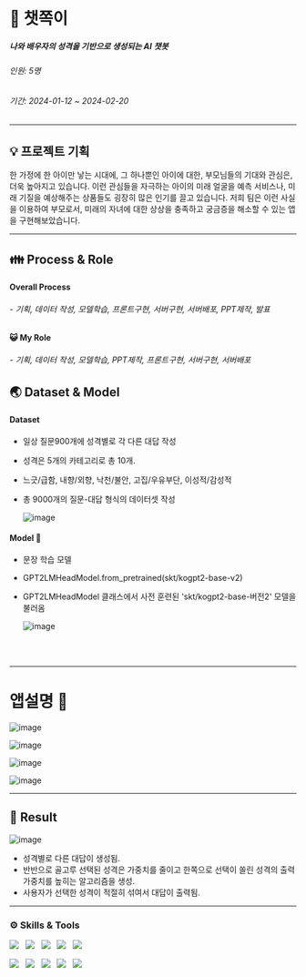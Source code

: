 # 👶 챗쪽이
##### 나와 배우자의 성격을 기반으로 생성되는 AI 챗봇
###### 인원: 5명
###### 기간: 2024-01-12 ~ 2024-02-20
-----------------
## 💡 프로젝트 기획
한 가정에 한 아이만 낳는 시대에, 그 하나뿐인 아이에 대한, 부모님들의 기대와 관심은, 더욱 높아지고 있습니다. 
이런 관심들을 자극하는 아이의 미래 얼굴을 예측 서비스나, 미래 기질을 예상해주는 상품들도 굉장히 많은 인기를 끌고 있습니다.
저희 팀은 이런 사실을 이용하여 부모로서, 미래의 자녀에 대한 상상을 충족하고 궁금증을 해소할 수 있는 앱을 구현해보았습니다.



<hr>

## 👪 Process & Role
#### Overall Process
###### - 기획, 데이터 작성, 모델학습, 프론트구현, 서버구현, 서버배포, PPT제작, 발표
#### 😺 My Role
###### - 기획, 데이터 작성, 모델학습, PPT제작, 프론트구현, 서버구현, 서버배포

## 🌏 Dataset & Model
#### Dataset
- 일상 질문900개에 성격별로 각 다른 대답 작성
- 성격은 5개의 카테고리로 총 10개.
- 느긋/급함, 내향/외향, 낙천/불안, 고집/우유부단, 이성적/감성적
- 총 9000개의 질문-대답 형식의 데이터셋 작성
  
  ![image](https://github.com/junyealim/chatbot/assets/149549323/86e44e68-d011-4d66-9e17-e7a44106057a)


#### Model 🚀
- 문장 학습 모델
- GPT2LMHeadModel.from_pretrained(skt/kogpt2-base-v2)
- GPT2LMHeadModel 클래스에서 사전 훈련된 'skt/kogpt2-base-버전2' 모델을 불러옴

  ![image](https://github.com/junyealim/chatbot/assets/149549323/08f00f2b-d7a1-4d32-b6ad-d3d9f6a84762)


<br>
<br>

-----------------  
# **앱설명 🎨**
![image](https://github.com/junyealim/chatbot/assets/149549323/2a3785ff-9eee-4bb2-af0c-7340e9bac549)

![image](https://github.com/junyealim/chatbot/assets/149549323/76f95223-ea5d-45db-9a27-ac39be2eac87)

![image](https://github.com/junyealim/chatbot/assets/149549323/faea03f6-ef1a-461c-b778-c3261e05af25)

![image](https://github.com/junyealim/chatbot/assets/149549323/3ac50e36-1635-497a-a628-16f778036415)


-----------------
## 🌈 Result

![image](https://github.com/junyealim/chatbot/assets/149549323/d40691aa-a602-43fc-8b17-1bd1f8db6755)

- 성격별로 다른 대답이 생성됨.
- 반반으로 골고루 선택된 성격은 가중치를 줄이고 한쪽으로 선택이 쏠린 성격의 출력 가중치를 높히는 알고리즘을 생성.
- 사용자가 선택한 성격이 적절히 섞여서 대답이 출력됨.

-----------------
### ⚙️ Skills & Tools

<p>
  <img src="https://img.shields.io/badge/PyTorch-EE4C2C?style=flat&logo=pytorch&logoColor=white"/>&nbsp;&nbsp;
  <img src="https://img.shields.io/badge/HTML5-E34F26?style=flat&logo=html5&logoColor=white"/>&nbsp;&nbsp;
  <img src="https://img.shields.io/badge/CSS3-1572B6?style=flat&logo=css3&logoColor=white"/>&nbsp;&nbsp;
  <img src="https://img.shields.io/badge/JavaScript-gray?style=flat&logo=JavaScript&logoColor=F7DF1E"/>&nbsp;&nbsp;
  <img src="https://img.shields.io/badge/FastAPI-009688?style=flat&logo=fastapi&logoColor=4479A1"/>&nbsp;&nbsp;
</p>

<p>
  <img src="https://img.shields.io/badge/Colab-F37626?style=flat&logo=googlecolab&logoColor=white"/>&nbsp;&nbsp;
  <img src="https://img.shields.io/badge/VScode-007ACC?style=flat&logo=visualstudiocode&logoColor=white"/>&nbsp;&nbsp;
  <img src="https://img.shields.io/badge/Discord-5865F2?style=flat&logo=Discord&logoColor=white"/>&nbsp;&nbsp;
  <img src="https://img.shields.io/badge/AWSEC2-FF9900?style=flat&logo=amazonec2&logoColor=white"/>&nbsp;&nbsp;
  <img src="https://img.shields.io/badge/AWSS3-569A31?style=flat&logo=amazons3&logoColor=white"/>&nbsp;&nbsp;

  
</p>
